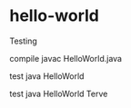 # hello-world
Testing

compile javac HelloWorld.java

test java HelloWorld

test java HelloWorld Terve
